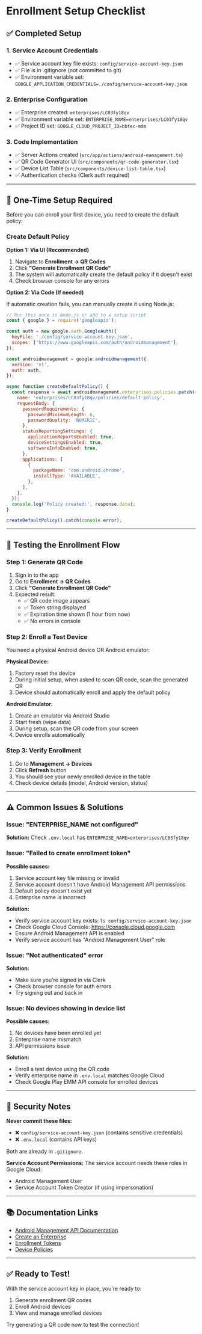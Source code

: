 # Enrollment Setup Checklist

## ✅ Completed Setup

### 1. Service Account Credentials
- ✅ Service account key file exists: `config/service-account-key.json`
- ✅ File is in .gitignore (not committed to git)
- ✅ Environment variable set: `GOOGLE_APPLICATION_CREDENTIALS=./config/service-account-key.json`

### 2. Enterprise Configuration
- ✅ Enterprise created: `enterprises/LC03fy18qv`
- ✅ Environment variable set: `ENTERPRISE_NAME=enterprises/LC03fy18qv`
- ✅ Project ID set: `GOOGLE_CLOUD_PROJECT_ID=bbtec-mdm`

### 3. Code Implementation
- ✅ Server Actions created (`src/app/actions/android-management.ts`)
- ✅ QR Code Generator UI (`src/components/qr-code-generator.tsx`)
- ✅ Device List Table (`src/components/device-list-table.tsx`)
- ✅ Authentication checks (Clerk auth required)

---

## 🔧 One-Time Setup Required

Before you can enroll your first device, you need to create the default policy:

### Create Default Policy

**Option 1: Via UI (Recommended)**
1. Navigate to **Enrollment → QR Codes**
2. Click **"Generate Enrollment QR Code"**
3. The system will automatically create the default policy if it doesn't exist
4. Check browser console for any errors

**Option 2: Via Code (If needed)**

If automatic creation fails, you can manually create it using Node.js:

```javascript
// Run this once in Node.js or add to a setup script
const { google } = require('googleapis');

const auth = new google.auth.GoogleAuth({
  keyFile: './config/service-account-key.json',
  scopes: ['https://www.googleapis.com/auth/androidmanagement'],
});

const androidmanagement = google.androidmanagement({
  version: 'v1',
  auth: auth,
});

async function createDefaultPolicy() {
  const response = await androidmanagement.enterprises.policies.patch({
    name: 'enterprises/LC03fy18qv/policies/default-policy',
    requestBody: {
      passwordRequirements: {
        passwordMinimumLength: 6,
        passwordQuality: 'NUMERIC',
      },
      statusReportingSettings: {
        applicationReportsEnabled: true,
        deviceSettingsEnabled: true,
        softwareInfoEnabled: true,
      },
      applications: [
        {
          packageName: 'com.android.chrome',
          installType: 'AVAILABLE',
        },
      ],
    },
  });
  console.log('Policy created:', response.data);
}

createDefaultPolicy().catch(console.error);
```

---

## 🧪 Testing the Enrollment Flow

### Step 1: Generate QR Code
1. Sign in to the app
2. Go to **Enrollment → QR Codes**
3. Click **"Generate Enrollment QR Code"**
4. Expected result:
   - ✅ QR code image appears
   - ✅ Token string displayed
   - ✅ Expiration time shown (1 hour from now)
   - ✅ No errors in console

### Step 2: Enroll a Test Device
You need a physical Android device OR Android emulator:

**Physical Device:**
1. Factory reset the device
2. During initial setup, when asked to scan QR code, scan the generated QR
3. Device should automatically enroll and apply the default policy

**Android Emulator:**
1. Create an emulator via Android Studio
2. Start fresh (wipe data)
3. During setup, scan the QR code from your screen
4. Device enrolls automatically

### Step 3: Verify Enrollment
1. Go to **Management → Devices**
2. Click **Refresh** button
3. You should see your newly enrolled device in the table
4. Check device details (model, Android version, status)

---

## ⚠️ Common Issues & Solutions

### Issue: "ENTERPRISE_NAME not configured"
**Solution:** Check `.env.local` has `ENTERPRISE_NAME=enterprises/LC03fy18qv`

### Issue: "Failed to create enrollment token"
**Possible causes:**
1. Service account key file missing or invalid
2. Service account doesn't have Android Management API permissions
3. Default policy doesn't exist yet
4. Enterprise name is incorrect

**Solution:**
- Verify service account key exists: `ls config/service-account-key.json`
- Check Google Cloud Console: https://console.cloud.google.com
- Ensure Android Management API is enabled
- Verify service account has "Android Management User" role

### Issue: "Not authenticated" error
**Solution:**
- Make sure you're signed in via Clerk
- Check browser console for auth errors
- Try signing out and back in

### Issue: No devices showing in device list
**Possible causes:**
1. No devices have been enrolled yet
2. Enterprise name mismatch
3. API permissions issue

**Solution:**
- Enroll a test device using the QR code
- Verify enterprise name in `.env.local` matches Google Cloud
- Check Google Play EMM API console for enrolled devices

---

## 🔐 Security Notes

**Never commit these files:**
- ❌ `config/service-account-key.json` (contains sensitive credentials)
- ❌ `.env.local` (contains API keys)

Both are already in `.gitignore`.

**Service Account Permissions:**
The service account needs these roles in Google Cloud:
- Android Management User
- Service Account Token Creator (if using impersonation)

---

## 📚 Documentation Links

- [Android Management API Documentation](https://developers.google.com/android/management)
- [Create an Enterprise](https://developers.google.com/android/management/create-enterprise)
- [Enrollment Tokens](https://developers.google.com/android/management/provision-device)
- [Device Policies](https://developers.google.com/android/management/manage-policy)

---

## ✅ Ready to Test!

With the service account key in place, you're ready to:
1. Generate enrollment QR codes
2. Enroll Android devices
3. View and manage enrolled devices

Try generating a QR code now to test the connection!
